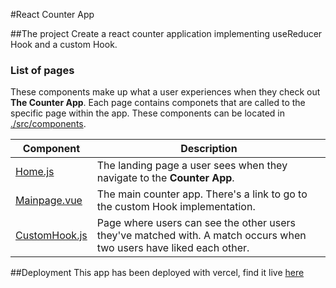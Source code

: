 #React Counter App

##The project
Create a react counter application implementing useReducer Hook and a custom Hook.

### List of pages

These components make up what a user experiences when they check out **The Counter App**. Each page contains componets that are called to the specific page within the app. These components can be located in [./src/components](./src/components).

| Component | Description |
|-----------|-------------|
| [Home.js](./src/pages/Home.js) | The landing page a user sees when they navigate to the **Counter App**. |
| [Mainpage.vue](./src/pages/mainPage.js)   | The main counter app. There's a link to go to the custom Hook implementation. |
| [CustomHook.js](./src/pages/customHook.js) | Page where users can see the other users they've matched with. A match occurs when two users have liked each other. |

##Deployment
This app has been deployed with vercel, find it  live [here](https://counter-agw-a.vercel.app/)